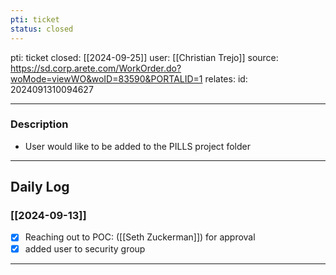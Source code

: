 ```yaml
---
pti: ticket
status: closed
---
```

pti: ticket 
closed: [[2024-09-25]]
user: [[Christian Trejo]]
source: https://sd.corp.arete.com/WorkOrder.do?woMode=viewWO&woID=83590&PORTALID=1
relates: 
id: 2024091310094627

---
### Description
- User would like to be added to the PILLS project folder 
---
## Daily Log
### [[2024-09-13]]
- [x] Reaching out to POC: ([[Seth Zuckerman]]) for approval 
- [x] added user to security group
---




